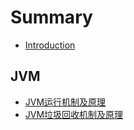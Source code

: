 # Summary

* [Introduction](README.md)

## JVM
* [JVM运行机制及原理](JVM/JVM运行机制及原理.md)
* [JVM垃圾回收机制及原理](JVM/JVM垃圾回收机制及原理.md)

